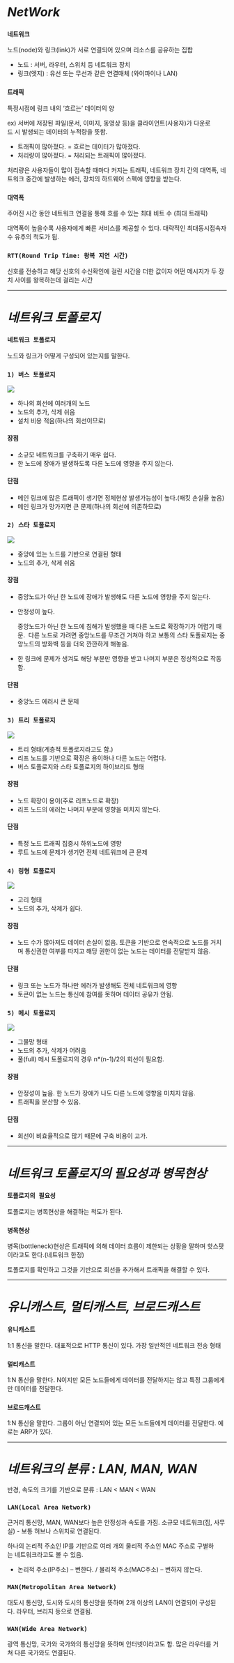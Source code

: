 # _NetWork_

### `네트워크`
노드(node)와 링크(link)가 서로 연결되어 있으며 리소스를 공유하는 집합

* 노드 : 서버, 라우터, 스위치 등 네트워크 장치
* 링크(엣지) : 유선 또는 무선과 같은 연결매체 (와이파이나 LAN)

### `트래픽`
특정시점에 링크 내의 ‘흐르는’ 데이터의 양

ex) 서버에 저장된 파일(문서, 이미지, 동영상 등)을 클라이언트(사용자)가 다운로드 시 발생되는 데이터의 누적량을 뜻함.

* 트래픽이 많아졌다. = 흐르는 데이터가 많아졌다.
* 처리량이 많아졌다. = 처리되는 트래픽이 많아졌다.

처리량은 사용자들이 많이 접속할 때마다 커지는 트래픽, 네트워크 장치 간의 대역폭, 네트워크 중간에 발생하는 에러, 장치의 하드웨어 스펙에 영향을 받는다.

### `대역폭`
주어진 시간 동안 네트워크 연결을 통해 흐를 수 있는 최대 비트 수 (최대 트래픽)

대역폭이 높을수록 사용자에게 빠른 서비스를 제공할 수 있다. 대략적인 최대동시접속자수 유추의 척도가 됨.

### `RTT(Round Trip Time: 왕복 지연 시간)`
신호를 전송하고 해당 신호의 수신확인에 걸린 시간을 더한 값이자 어떤 메시지가 두 장치 사이를 왕복하는데 걸리는 시간

---

# _네트워크 토폴로지_


### `네트워크 토폴로지`
노드와 링크가 어떻게 구성되어 있는지를 말한다.

### `1) 버스 토폴로지`

<img src="http://www.ktword.co.kr/img_data/607_1.jpg"/>

* 하나의 회선에 여러개의 노드
* 노드의 추가, 삭제 쉬움
* 설치 비용 적음(하나의 회선이므로)

#### 장점

* 소규모 네트워크를 구축하기 매우 쉽다.
* 한 노드에 장애가 발생하도록 다른 노드에 영향을 주지 않는다.

#### 단점

* 메인 링크에 많은 트래픽이 생기면 정체현상 발생가능성이 높다.(패킷 손실율 높음)
* 메인 링크가 망가지면 큰 문제(하나의 회선에 의존하므로)

### `2) 스타 토폴로지`

<img src="http://www.ktword.co.kr/img_data/850_1.jpg" />

* 중앙에 있는 노드를 기반으로 연결된 형태
* 노드의 추가, 삭제 쉬움

#### 장점

* 중앙노드가 아닌 한 노드에 장애가 발생해도 다른 노드에 영향을 주지 않는다.
* 안정성이 높다.

  중앙노드가 아닌 한 노드에 침해가 발생했을 때 다른 노드로 확장하기가 어렵기 때문. 
  다른 노드로 가려면 중앙노드를 무조건 거쳐야 하고 보통의 스타 토폴로지는 중앙노드의 방화벽 등을 더욱 깐깐하게 해놓음.

* 한 링크에 문제가 생겨도 해당 부분만 영향을 받고 나머지 부분은 정상적으로 작동함.

#### 단점

* 중앙노드 에러시 큰 문제

### `3) 트리 토폴로지`

<img src="http://www.ktword.co.kr/img_data/1332_1.JPG" />

* 트리 형태(계층적 토폴로지라고도 함.)
* 리프 노드를 기반으로 확장은 용이하나 다른 노드는 어렵다.
* 버스 토폴로지와 스타 토폴로지의 하이브리드 형태

#### 장점

* 노드 확장이 용이(주로 리프노드로 확장)
* 리프 노드의 에러는 나머지 부분에 영향을 미치지 않는다.

#### 단점

* 특정 노드 트래픽 집중시 하위노드에 영향
* 루트 노드에 문제가 생기면 전체 네트워크에 큰 문제

### `4) 링형 토폴로지`

<img src="http://www.ktword.co.kr/img_data/2414_1.JPG" />

* 고리 형태
* 노드의 추가, 삭제가 쉽다.

#### 장점

* 노드 수가 많아져도 데이터 손실이 없음. 토큰을 기반으로 연속적으로 노드를 거치며 통신권한 여부를 따지고 해당 권한이 없는 노드는 데이터를 전달받지 않음.

#### 단점

* 링크 또는 노드가 하나만 에러가 발생해도 전체 네트워크에 영향
* 토큰이 없는 노드는 통신에 참여를 못하며 데이터 공유가 안됨.

### `5) 메시 토폴로지`

<img src="http://www.ktword.co.kr/img_data/1209_1.jpg" />

* 그물망 형태
* 노드의 추가, 삭제가 어려움
* 풀(full) 메시 토폴로지의 경우 n*(n-1)/2의 회선이 필요함.

#### 장점

* 안정성이 높음. 한 노드가 장애가 나도 다른 노드에 영향을 미치지 않음.
* 트래픽을 분산할 수 있음.

#### 단점

* 회선이 비효율적으로 많기 때문에 구축 비용이 고가.

---

# _네트워크 토폴로지의 필요성과 병목현상_

### `토폴로지의 필요성`

토폴로지는 병목현상을 해결하는 척도가 된다.

### `병목현상`

병목(bottleneck)현상은 트래픽에 의해 데이터 흐름이 제한되는 상황을 말하며 핫스팟이라고도 한다.(네트워크 한정)

토폴로지를 확인하고 그것을 기반으로 회선을 추가해서 트래픽을 해결할 수 있다.

---

# _유니캐스트, 멀티캐스트, 브로드캐스트_

### `유니캐스트`

1:1 통신을 말한다. 대표적으로 HTTP 통신이 있다. 가장 일반적인 네트워크 전송 형태

### `멀티캐스트`

1:N 통신을 말한다. N이지만 모든 노드들에게 데이터를 전달하지는 않고 특정 그룹에게만 데이터를 전달한다.

### `브로드캐스트`

1:N 통신을 말한다. 그룹이 아닌 연결되어 있는 모든 노드들에게 데이터를 전달한다. 예로는 ARP가 있다.

---

# _네트워크의 분류 : LAN, MAN, WAN_

반경, 속도의 크기를 기반으로 분류 : LAN < MAN < WAN

### `LAN(Local Area Network)`

근거리 통신망, MAN, WAN보다 높은 안정성과 속도를 가짐. 소규모 네트워크(집, 사무실) - 보통 허브나 스위치로 연결된다.

하나의 논리적 주소인 IP를 기반으로 여러 개의 물리적 주소인 MAC 주소로 구별하는 네트워크라고도 볼 수 있음.

* 논리적 주소(IP주소) – 변한다. / 물리적 주소(MAC주소) – 변하지 않는다.

### `MAN(Metropolitan Area Network)`

대도시 통신망, 도시와 도시의 통신망을 뜻하며 2개 이상의 LAN이 연결되어 구성된다. 라우터, 브리지 등으로 연결됨.

### `WAN(Wide Area Network)`

광역 통신망, 국가와 국가와의 통신망을 뜻하며 인터넷이라고도 함. 많은 라우터를 거쳐 다른 국가와도 연결된다.
